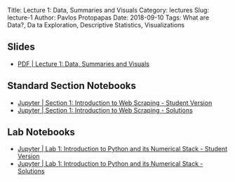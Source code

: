 Title: Lecture 1: Data, Summaries and Visuals
Category: lectures
Slug: lecture-1
Author: Pavlos Protopapas
Date: 2018-09-10
Tags: What are Data?, Da ta Exploration, Descriptive Statistics, Visualizations

## Slides

- [PDF | Lecture 1: Data, Summaries and Visuals]({attach}presentation/Lecture1_Data.pdf) 

## Standard Section Notebooks

- [Jupyter | Section 1: Introduction to Web Scraping - Student Version]({filename}../../sections/section1/notebook/section_1_student.ipynb) 
- [Jupyter | Section 1:  Introduction to Web Scraping - Solutions]({filename}../../sections/section1/notebook/section_1_student.ipynb)

## Lab Notebooks

- [Jupyter | Lab 1: Introduction to Python and its Numerical Stack - Student Version]({filename}../../labs/lab1/notebook/lab1.ipynb)
- [Jupyter | Lab 1: Introduction to Python and its Numerical Stack - Solutions]({filename}../../labs/lab1/notebook/lab1.ipynb)